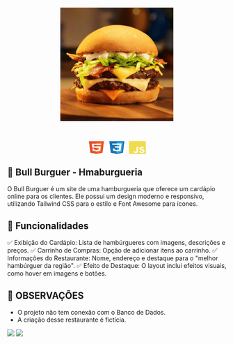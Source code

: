 <h1 align="center">
  <br />
  <img
   src="./assets/hamb-1.png"
    alt="Mega Man Robots API"
    width="260"
  />
 

  <div style="display: inline_block"><br>
  <img align="center" alt="Diogo-HTML" height="30" width="40" src="https://raw.githubusercontent.com/devicons/devicon/master/icons/html5/html5-original.svg">
  <img align="center" alt="diogo-CSS" height="30" width="40" src="https://raw.githubusercontent.com/devicons/devicon/master/icons/css3/css3-original.svg">
    <img align="center" alt="Diogo-Js" height="30" width="40" src="https://raw.githubusercontent.com/devicons/devicon/master/icons/javascript/javascript-plain.svg">
</div>

## 🍔 Bull Burguer - Hmaburgueria
O Bull Burguer é um site de uma hamburgueria que oferece um cardápio online para os clientes. Ele possui um design moderno e responsivo, utilizando Tailwind CSS para o estilo e Font Awesome para ícones.

## 🌟 Funcionalidades
✅ Exibição do Cardápio: Lista de hambúrgueres com imagens, descrições e preços.
✅ Carrinho de Compras: Opção de adicionar itens ao carrinho.
✅ Informações do Restaurante: Nome, endereço e destaque para o "melhor hambúrguer da região".
✅ Efeito de Destaque: O layout inclui efeitos visuais, como hover em imagens e botões.

## 📝 OBSERVAÇÕES

- O projeto não tem conexão com o Banco de Dados.
- A criação desse restaurante é fictícia.

 <a href="https://instagram.com/_diogofranjosi" target="_blank"><img src="https://img.shields.io/badge/-Instagram-%23E4405F?style=for-the-badge&logo=instagram&logoColor=white" target="_blank"></a>
 <a href="https://www.linkedin.com/in/diogofranjosi" target="_blank"><img src="https://img.shields.io/badge/-LinkedIn-%230077B5?style=for-the-badge&logo=linkedin&logoColor=white" target="_blank"></a>
